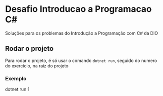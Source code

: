 # Desafio Introducao a Programacao C#
Soluções para os problemas do Introdução a Programação com C# da DIO 

## Rodar o projeto
Para rodar o projeto, é só usar o comando `dotnet run`, seguido do numero do exercício, na raiz do projeto

### Exemplo
dotnet run 1